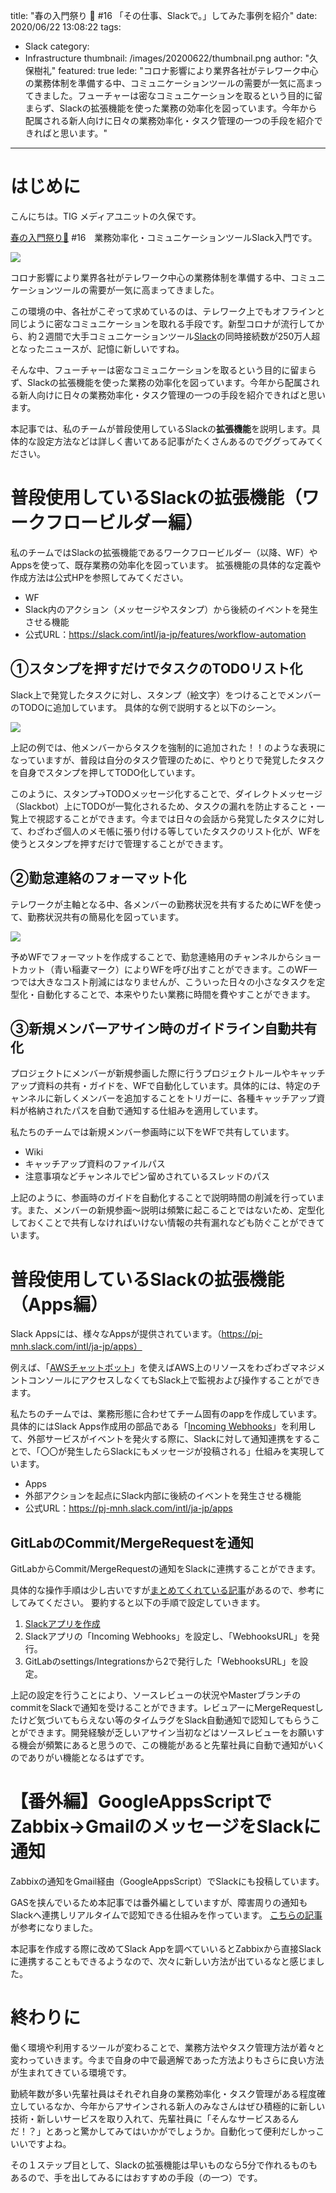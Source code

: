 title: "春の入門祭り 🌸 #16 「その仕事、Slackで。」してみた事例を紹介"
date: 2020/06/22 13:08:22
tags:
  - Slack
category:
  - Infrastructure
thumbnail: /images/20200622/thumbnail.png
author: "久保樹礼"
featured: true
lede: "コロナ影響により業界各社がテレワーク中心の業務体制を準備する中、コミュニケーションツールの需要が一気に高まってきました。フューチャーは密なコミュニケーションを取るという目的に留まらず、Slackの拡張機能を使った業務の効率化を図っています。今年から配属される新人向けに日々の業務効率化・タスク管理の一つの手段を紹介できればと思います。"
---

# はじめに
こんにちは。TIG メディアユニットの久保です。

[春の入門祭り🌸](https://future-architect.github.io/articles/20200529/) #16　業務効率化・コミュニケーションツールSlack入門です。

<img src="/images/20200622/1.png">


コロナ影響により業界各社がテレワーク中心の業務体制を準備する中、コミュニケーションツールの需要が一気に高まってきました。

この環境の中、各社がこぞって求めているのは、テレワーク上でもオフラインと同じように密なコミュニケーションを取れる手段です。新型コロナが流行してから、約２週間で大手コミュニケーションツール[Slack](https://slack.com/intl/ja-jp/)の同時接続数が250万人超となったニュースが、記憶に新しいですね。

そんな中、フューチャーは密なコミュニケーションを取るという目的に留まらず、Slackの拡張機能を使った業務の効率化を図っています。今年から配属される新人向けに日々の業務効率化・タスク管理の一つの手段を紹介できればと思います。

本記事では、私のチームが普段使用しているSlackの**拡張機能**を説明します。具体的な設定方法などは詳しく書いてある記事がたくさんあるのでググってみてください。

# 普段使用しているSlackの拡張機能（ワークフロービルダー編）

私のチームではSlackの拡張機能であるワークフロービルダー（以降、WF）やAppsを使って、既存業務の効率化を図っています。
拡張機能の具体的な定義や作成方法は公式HPを参照してみてください。

- WF
 - Slack内のアクション（メッセージやスタンプ）から後続のイベントを発生させる機能
 - 公式URL：https://slack.com/intl/ja-jp/features/workflow-automation

## ①スタンプを押すだけでタスクのTODOリスト化
Slack上で発覚したタスクに対し、スタンプ（絵文字）をつけることでメンバーのTODOに追加しています。
具体的な例で説明すると以下のシーン。

<img src="/images/20200622/2.png">



上記の例では、他メンバーからタスクを強制的に追加された！！のような表現になっていますが、普段は自分のタスク管理のために、やりとりで発覚したタスクを自身でスタンプを押してTODO化しています。

このように、スタンプ→TODOメッセージ化することで、ダイレクトメッセージ（Slackbot）上にTODOが一覧化されるため、タスクの漏れを防止すること・一覧上で視認することができます。今までは日々の会話から発覚したタスクに対して、わざわざ個人のメモ帳に張り付ける等していたタスクのリスト化が、WFを使うとスタンプを押すだけで管理することができます。

## ②勤怠連絡のフォーマット化
テレワークが主軸となる中、各メンバーの勤務状況を共有するためにWFを使って、勤務状況共有の簡易化を図っています。

<img src="/images/20200622/3.png">

予めWFでフォーマットを作成することで、勤怠連絡用のチャンネルからショートカット（青い稲妻マーク）によりWFを呼び出すことができます。このWF一つでは大きなコスト削減にはなりませんが、こういった日々の小さなタスクを定型化・自動化することで、本来やりたい業務に時間を費やすことができます。

## ③新規メンバーアサイン時のガイドライン自動共有化
プロジェクトにメンバーが新規参画した際に行うプロジェクトルールやキャッチアップ資料の共有・ガイドを、WFで自動化しています。具体的には、特定のチャンネルに新しくメンバーを追加することをトリガーに、各種キャッチアップ資料が格納されたパスを自動で通知する仕組みを適用しています。

私たちのチームでは新規メンバー参画時に以下をWFで共有しています。

- Wiki
- キャッチアップ資料のファイルパス
- 注意事項などチャンネルでピン留めされているスレッドのパス

上記のように、参画時のガイドを自動化することで説明時間の削減を行っています。また、メンバーの新規参画～説明は頻繁に起こることではないため、定型化しておくことで共有しなければいけない情報の共有漏れなども防ぐことができています。

# 普段使用しているSlackの拡張機能（Apps編）

Slack Appsには、様々なAppsが提供されています。（https://pj-mnh.slack.com/intl/ja-jp/apps）

例えば、「[AWSチャットボット](https://pj-mnh.slack.com/apps/A6L22LZNH-aws-chatbot)」を使えばAWS上のリソースをわざわざマネジメントコンソールにアクセスしなくてもSlack上で監視および操作することができます。

私たちのチームでは、業務形態に合わせてチーム固有のappを作成しています。具体的にはSlack Apps作成用の部品である「[Incoming Webhooks](https://slack.com/intl/ja-jp/help/articles/115005265063-Slack-%E3%81%A7%E3%81%AE-Incoming-Webhook-%E3%81%AE%E5%88%A9%E7%94%A8)」を利用して、外部サービスがイベントを発火する際に、Slackに対して通知連携をすることで、「〇〇が発生したらSlackにもメッセージが投稿される」仕組みを実現しています。

- Apps
 - 外部アクションを起点にSlack内部に後続のイベントを発生させる機能
 - 公式URL：https://pj-mnh.slack.com/intl/ja-jp/apps


## GitLabのCommit/MergeRequestを通知

GitLabからCommit/MergeRequestの通知をSlackに連携することができます。

具体的な操作手順は少し古いですが[まとめてくれている記事](https://qiita.com/M4e/items/c26d938e73830b0ba6b9)があるので、参考にしてみてください。
要約すると以下の手順で設定していきます。

1. [Slackアプリを作成](https://api.slack.com/)
2. Slackアプリの「Incoming Webhooks」を設定し、「WebhooksURL」を発行。
3. GitLabのsettings/Integrationsから2で発行した「WebhooksURL」を設定。

上記の設定を行うことにより、ソースレビューの状況やMasterブランチのcommitをSlackで通知を受けることができます。レビュアーにMergeRequestしたけど気づいてもらえない等のタイムラグをSlack自動通知で認知してもらうことができます。開発経験が乏しいアサイン当初などはソースレビューをお願いする機会が頻繁にあると思うので、この機能があると先輩社員に自動で通知がいくのでありがい機能となるはずです。



# 【番外編】GoogleAppsScriptでZabbix→GmailのメッセージをSlackに通知

Zabbixの通知をGmail経由（GoogleAppsScript）でSlackにも投稿しています。

GASを挟んでいるため本記事では番外編としていますが、障害周りの通知もSlackへ連携しリアルタイムで認知できる仕組みを作っています。
[こちらの記事](https://qiita.com/Quikky/items/9de56c049304885a4f4f)が参考になりました。

本記事を作成する際に改めてSlack Appを調べていいるとZabbixから直接Slackに連携することもできるようなので、次々に新しい方法が出ているなと感じました。


# 終わりに

働く環境や利用するツールが変わることで、業務方法やタスク管理方法が着々と変わっていきます。今まで自身の中で最適解であった方法よりもさらに良い方法が生まれてきている環境です。

勤続年数が多い先輩社員はそれぞれ自身の業務効率化・タスク管理がある程度確立しているなか、今年からアサインされる新人のみなさんはぜひ積極的に新しい技術・新しいサービスを取り入れて、先輩社員に「そんなサービスあるんだ！？」とあっと驚かしてみてはいかがでしょうか。自動化って便利だしかっこいいですよね。

その１ステップ目として、Slackの拡張機能は早いものなら5分で作れるものもあるので、手を出してみるにはおすすめの手段（の一つ）です。

